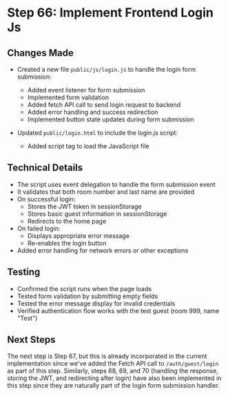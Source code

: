 # Step 66: Implement Frontend Login Js

## Changes Made

- Created a new file `public/js/login.js` to handle the login form submission:
  - Added event listener for form submission
  - Implemented form validation
  - Added fetch API call to send login request to backend
  - Added error handling and success redirection
  - Implemented button state updates during form submission
  
- Updated `public/login.html` to include the login.js script:
  - Added script tag to load the JavaScript file

## Technical Details

- The script uses event delegation to handle the form submission event
- It validates that both room number and last name are provided
- On successful login:
  - Stores the JWT token in sessionStorage
  - Stores basic guest information in sessionStorage
  - Redirects to the home page
- On failed login:
  - Displays appropriate error message
  - Re-enables the login button
- Added error handling for network errors or other exceptions

## Testing

- Confirmed the script runs when the page loads
- Tested form validation by submitting empty fields
- Tested the error message display for invalid credentials
- Verified authentication flow works with the test guest (room 999, name "Test")

## Next Steps

The next step is Step 67, but this is already incorporated in the current implementation since we've added the Fetch API call to `/auth/guest/login` as part of this step. Similarly, steps 68, 69, and 70 (handling the response, storing the JWT, and redirecting after login) have also been implemented in this step since they are naturally part of the login form submission handler. 